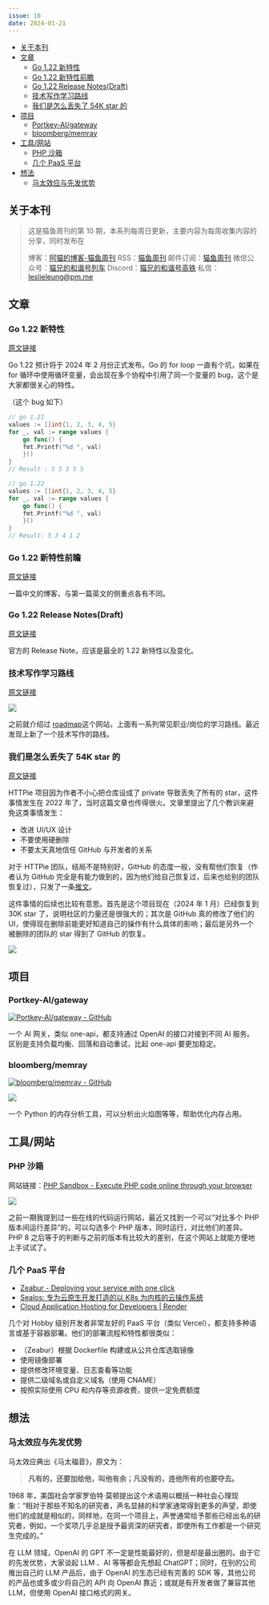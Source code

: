 ```yaml
---
issue: 10
date: 2024-01-21
---
```


- [关于本刊](#%E5%85%B3%E4%BA%8E%E6%9C%AC%E5%88%8A)
- [文章](#%E6%96%87%E7%AB%A0)
  - [Go 1.22 新特性](#Go%201.22%20%E6%96%B0%E7%89%B9%E6%80%A7)
  - [Go 1.22 新特性前瞻](#Go%201.22%20%E6%96%B0%E7%89%B9%E6%80%A7%E5%89%8D%E7%9E%BB)
  - [Go 1.22 Release Notes(Draft)](<#Go%201.22%20Release%20Notes(Draft)>)
  - [技术写作学习路线](#%E6%8A%80%E6%9C%AF%E5%86%99%E4%BD%9C%E5%AD%A6%E4%B9%A0%E8%B7%AF%E7%BA%BF)
  - [我们是怎么丢失了 54K star 的](#%E6%88%91%E4%BB%AC%E6%98%AF%E6%80%8E%E4%B9%88%E4%B8%A2%E5%A4%B1%E4%BA%86%2054K%20star%20%E7%9A%84)
- [项目](#%E9%A1%B9%E7%9B%AE)
  - [Portkey-AI/gateway](#Portkey-AI/gateway)
  - [bloomberg/memray](#bloomberg/memray)
- [工具/网站](#%E5%B7%A5%E5%85%B7/%E7%BD%91%E7%AB%99)
  - [PHP 沙箱](#PHP%20%E6%B2%99%E7%AE%B1)
  - [几个 PaaS 平台](#%E5%87%A0%E4%B8%AA%20PaaS%20%E5%B9%B3%E5%8F%B0)
- [想法](#%E6%83%B3%E6%B3%95)
  - [马太效应与先发优势](#%E9%A9%AC%E5%A4%AA%E6%95%88%E5%BA%94%E4%B8%8E%E5%85%88%E5%8F%91%E4%BC%98%E5%8A%BF)

## 关于本刊

> 这是猫鱼周刊的第 10 期，本系列每周日更新，主要内容为每周收集内容的分享，同时发布在
>
> 博客：[阿猫的博客-猫鱼周刊](https://ameow.xyz/categories/weekly)
> RSS：[猫鱼周刊](https://ameow.xyz/feed/categories/weekly.xml)
> 邮件订阅：[猫鱼周刊](https://quaily.com/ameow)
> 微信公众号：[猫兄的和谐号列车](http://img.ameow.xyz/202401141448662.png)
> Discord：[猫兄的和谐号高铁](https://discord.gg/5G5Nbtuz)
> 私信：[leslieleung@pm.me](mailto:leslieleung@pm.me)

## 文章

### Go 1.22 新特性

[原文链接](https://medium.com/@yuseferi/new-features-that-you-should-expect-in-go-1-22-91ae3ec0da95)

Go 1.22 预计将于 2024 年 2 月份正式发布。Go 的 for loop 一直有个坑，如果在 for 循环中使用循环变量，会出现在多个协程中引用了同一个变量的 bug，这个是大家都很关心的特性。

（这个 bug 如下）

```go
// go 1.21
values := []int{1, 2, 3, 4, 5}
for _, val := range values {
    go func() {
    fmt.Printf("%d ", val)
    }()
}
// Result : 5 5 5 5 5

// go 1.22
values := []int{1, 2, 3, 4, 5}
for _, val := range values {
    go func() {
    fmt.Printf("%d ", val)
    }()
}
// Result: 5 3 4 1 2
```

### Go 1.22 新特性前瞻

[原文链接](https://tonybai.com/2023/12/25/go-1-22-foresight/)

一篇中文的博客，与第一篇英文的侧重点各有不同。

### Go 1.22 Release Notes(Draft)

[原文链接](https://tip.golang.org/doc/go1.22)

官方的 Release Note，应该是最全的 1.22 新特性以及变化。

### 技术写作学习路线

[原文链接](https://roadmap.sh/technical-writer)

![](http://img.ameow.xyz/202401211702381.png)

之前就介绍过 [roadmap](https://roadmap.sh/)这个网站，上面有一系列常见职业/岗位的学习路线。最近发现上新了一个技术写作的路线。

### 我们是怎么丢失了 54K star 的

[原文链接](https://httpie.io/blog/stardust)

HTTPie 项目因为作者不小心把仓库设成了 private 导致丢失了所有的 star，这件事情发生在 2022 年了，当时这篇文章也传得很火。文章里提出了几个教训来避免这类事情发生：

- 改进 UI/UX 设计
- 不要使用硬删除
- 不要太天真地信任 GitHub 与开发者的关系

对于 HTTPie 团队，结局不是特别好，GitHub 的态度一般，没有帮他们恢复（作者认为 GitHub 完全是有能力做到的，因为他们给自己恢复过，后来也给别的团队恢复过），只发了一条[推文](https://twitter.com/github/status/1493329046708670475)。

这件事情的后续也比较有意思。首先是这个项目现在（2024 年 1 月）已经恢复到 30K star 了，说明社区的力量还是很强大的；其次是 GitHub 真的修改了他们的 UI，使得现在删除前能更好知道自己的操作有什么具体的影响；最后是另外一个被删除的团队的 star 得到了 GitHub 的恢复。

![](https://img.ameow.xyz/202401211733871.png)

## 项目

### Portkey-AI/gateway

[![Portkey-AI/gateway - GitHub](https://gh-card.dev/repos/Portkey-AI/gateway.svg?fullname=)](https://github.com/Portkey-AI/gateway)

一个 AI 网关，类似 one-api，都支持通过 OpenAI 的接口对接到不同 AI 服务。区别是支持负载均衡、回落和自动重试，比起 one-api 要更加稳定。

### bloomberg/memray

[![bloomberg/memray - GitHub](https://gh-card.dev/repos/bloomberg/memray.svg?fullname=)](https://github.com/bloomberg/memray)

![](http://img.ameow.xyz/202401211726162.png)

一个 Python 的内存分析工具，可以分析出火焰图等等，帮助优化内存占用。

## 工具/网站

### PHP 沙箱

网站链接：[PHP Sandbox - Execute PHP code online through your browser](https://onlinephp.io/)

![](https://img.ameow.xyz/202401211742925.png)

之前一期我提到过一些在线的代码运行网站，最近又找到一个可以“对比多个 PHP 版本间运行差异”的，可以勾选多个 PHP 版本，同时运行，对比他们的差异。PHP 8 之后等于的判断与之前的版本有比较大的差别，在这个网站上就能方便地上手试试了。

### 几个 PaaS 平台

- [Zeabur - Deploying your service with one click](https://zeabur.com?referralCode=LeslieLeung)
- [Sealos: 专为云原生开发打造的以 K8s 为内核的云操作系统](https://sealos.run/)
- [Cloud Application Hosting for Developers | Render](https://render.com/)

几个对 Hobby 级别开发者非常友好的 PaaS 平台（类似 Vercel），都支持多种语言或基于容器部署。他们的部署流程和特性都很类似：

- （Zeabur）根据 Dockerfile 构建或从公共仓库选取镜像
- 使用镜像部署
- 提供修改环境变量、日志查看等功能
- 提供二级域名或自定义域名（使用 CNAME）
- 按照实际使用 CPU 和内存等资源收费，提供一定免费额度

## 想法

### 马太效应与先发优势

马太效应典出《马太福音》，原文为：

> **凡有的，还要加给他，叫他有余；凡没有的，连他所有的也要夺去。**

1968 年，美国社会学家罗伯特·莫顿提出这个术语用以概括一种社会心理现象：“相对于那些不知名的研究者，声名显赫的科学家通常得到更多的声望，即使他们的成就是相似的，同样地，在同一个项目上，声誉通常给予那些已经出名的研究者，例如，一个奖项几乎总是授予最资深的研究者，即使所有工作都是一个研究生完成的。”

在 LLM 领域，OpenAI 的 GPT 不一定是性能最好的，但是却是最出圈的。由于它的先发优势，大家谈起 LLM 、AI 等等都会先想起 ChatGPT；同时，在别的公司推出自己的 LLM 产品后，由于 OpenAI 的生态已经有完善的 SDK 等，其他公司的产品也或多或少将自己的 API 向 OpenAI 靠近；或就是有开发者做了兼容其他 LLM，但使用 OpenAI 接口格式的网关。
